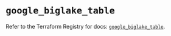 # `google_biglake_table`

Refer to the Terraform Registry for docs: [`google_biglake_table`](https://registry.terraform.io/providers/hashicorp/google/5.24.0/docs/resources/biglake_table).
